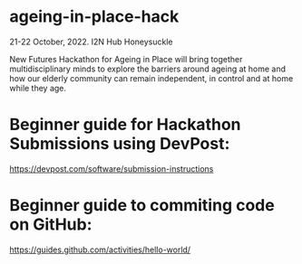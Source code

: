 # ageing-in-place-hack

21-22 October, 2022. I2N Hub Honeysuckle

New Futures Hackathon for Ageing in Place will bring together multidisciplinary minds to explore the barriers around ageing at home and how our elderly community can remain independent, in control and at home while they age.

# Beginner guide for Hackathon Submissions using DevPost:

https://devpost.com/software/submission-instructions

# Beginner guide to commiting code on GitHub:

https://guides.github.com/activities/hello-world/
